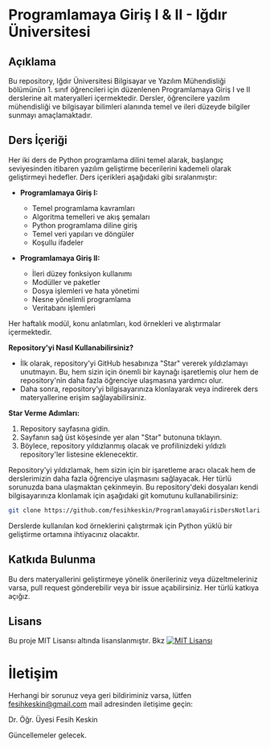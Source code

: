 # Programlamaya Giriş I & II - Iğdır Üniversitesi

## Açıklama
Bu repository, Iğdır Üniversitesi Bilgisayar ve Yazılım Mühendisliği bölümünün 1. sınıf öğrencileri için düzenlenen Programlamaya Giriş I ve II derslerine ait materyalleri içermektedir. Dersler, öğrencilere yazılım mühendisliği ve bilgisayar bilimleri alanında temel ve ileri düzeyde bilgiler sunmayı amaçlamaktadır.

## Ders İçeriği
Her iki ders de Python programlama dilini temel alarak, başlangıç seviyesinden itibaren yazılım geliştirme becerilerini kademeli olarak geliştirmeyi hedefler. Ders içerikleri aşağıdaki gibi sıralanmıştır:

- **Programlamaya Giriş I:**
  - Temel programlama kavramları
  - Algoritma temelleri ve akış şemaları
  - Python programlama diline giriş
  - Temel veri yapıları ve döngüler
  - Koşullu ifadeler

- **Programlamaya Giriş II:**
  - İleri düzey fonksiyon kullanımı
  - Modüller ve paketler
  - Dosya işlemleri ve hata yönetimi
  - Nesne yönelimli programlama
  - Veritabanı işlemleri

Her haftalık modül, konu anlatımları, kod örnekleri ve alıştırmalar içermektedir.

**Repository'yi Nasıl Kullanabilirsiniz?**
- İlk olarak, repository'yi GitHub hesabınıza "Star" vererek yıldızlamayı unutmayın. Bu, hem sizin için önemli bir kaynağı işaretlemiş olur hem de repository'nin daha fazla öğrenciye ulaşmasına yardımcı olur.
- Daha sonra, repository'yi bilgisayarınıza klonlayarak veya indirerek ders materyallerine erişim sağlayabilirsiniz.

**Star Verme Adımları:**
1. Repository sayfasına gidin.
2. Sayfanın sağ üst köşesinde yer alan "Star" butonuna tıklayın.
3. Böylece, repository yıldızlanmış olacak ve profilinizdeki yıldızlı repository'ler listesine eklenecektir.

Repository'yi yıldızlamak, hem sizin için bir işaretleme aracı olacak hem de derslerimizin daha fazla öğrenciye ulaşmasını sağlayacak. Her türlü sorunuzda bana ulaşmaktan çekinmeyin.
Bu repository'deki dosyaları kendi bilgisayarınıza klonlamak için aşağıdaki git komutunu kullanabilirsiniz:

```bash
git clone https://github.com/fesihkeskin/ProgramlamayaGirisDersNotlari.git
```

Derslerde kullanılan kod örneklerini çalıştırmak için Python yüklü bir geliştirme ortamına ihtiyacınız olacaktır. 

## Katkıda Bulunma
Bu ders materyallerini geliştirmeye yönelik önerileriniz veya düzeltmeleriniz varsa, pull request gönderebilir veya bir issue açabilirsiniz. Her türlü katkıya açığız.

## Lisans
Bu proje MIT Lisansı altında lisanslanmıştır. Bkz [![MIT Lisansı](https://img.shields.io/badge/License-MIT-green.svg)](https://choosealicense.com/licenses/mit/)

# İletişim
Herhangi bir sorunuz veya geri bildiriminiz varsa, lütfen [fesihkeskin@gmail.com](mailto:fesihkeskin@gmail.com) mail 
 adresinden iletişime geçin: 

Dr. Öğr. Üyesi Fesih Keskin

Güncellemeler gelecek.






